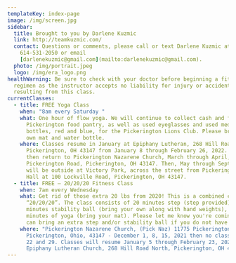```yaml
---
templateKey: index-page
image: /img/screen.jpg
sidebar:
  title: Brought to you by Darlene Kuzmic
  link: http://teamkuzmic.com/
  contact: Questions or comments, please call or text Darlene Kuzmic at
    614-531-2050 or email
    [darlenekuzmic@gmail.com](mailto:darlenekuzmic@gmail.com).
  photo: /img/portrait.jpeg
  logo: /img/era_logo.png
healthWarning: Be sure to check with your doctor before beginning a fitness
  regimen as the instructor accepts no liability for injury or accidents
  resulting from this class.
currentClasses:
  - title: FREE Yoga Class
    when: "8am every Saturday "
    what: One hour of flow yoga. We will continue to collect cash and food for the
      Pickerington food pantry, as well as used eyeglasses and used medicine
      bottles, red and blue, for the Pickerington Lions Club. Please bring your
      own mat and water bottle.
    where: Classes resume in January at Epiphany Lutheran, 268 Hill Road North,
      Pickerington, OH 43147 from January 8 through February 26, 2022. We will
      then return to Pickerington Nazarene Church, March through April, 11775
      Pickerington Road, Pickerington, OH 43147. Then, May through September, we
      will be outside at Victory Park, across the street from Pickerington City
      Hall at 100 Lockville Road, Pickerington, OH 43147.
  - title: FREE – 20/20/20 Fitness Class
    when: 7am every Wednesday
    what: Get rid of those extra 20 lbs from 2020! This is a combined class called
      “20/20/20”. The class consists of 20 minutes step (step provided), 20
      minutes stability ball (bring your own along with hand weights), and 20
      minutes of yoga (bring your mat). Please let me know you're coming so I
      can bring an extra step and/or stability ball if you do not have one.
    where: "Pickerington Nazarene Church, (Pick Naz) 11775 Pickerington Road,
      Pickerington, Ohio, 43147 - December 1, 8, 15, 2021 then no class December
      22 and 29. Classes will resume January 5 through February 23, 2022 at
      Epiphany Lutheran Church, 268 Hill Road North, Pickerington, OH 43147. "
---
```


